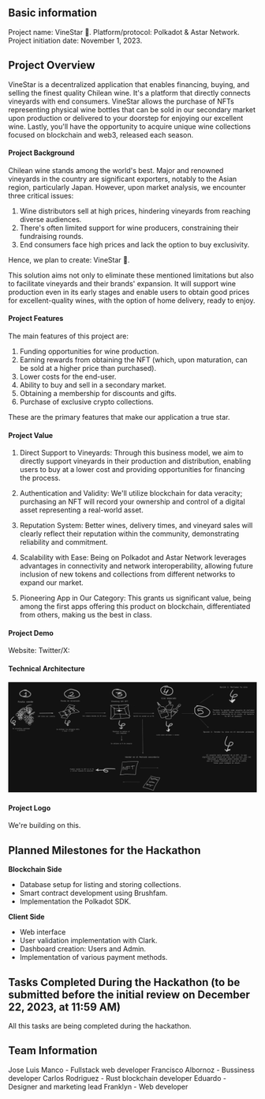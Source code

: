 ## Basic information

Project name: VineStar 🍷.
Platform/protocol: Polkadot & Astar Network.
Project initiation date: November 1, 2023.

## Project Overview

VineStar is a decentralized application that enables financing, buying, and selling the finest quality Chilean wine. It's a platform that directly connects vineyards with end consumers. VineStar allows the purchase of NFTs representing physical wine bottles that can be sold in our secondary market upon production or delivered to your doorstep for enjoying our excellent wine. Lastly, you'll have the opportunity to acquire unique wine collections focused on blockchain and web3, released each season.

#### Project Background

Chilean wine stands among the world's best. Major and renowned vineyards in the country are significant exporters, notably to the Asian region, particularly Japan. However, upon market analysis, we encounter three critical issues:

1. Wine distributors sell at high prices, hindering vineyards from reaching diverse audiences.
2. There's often limited support for wine producers, constraining their fundraising rounds.
3. End consumers face high prices and lack the option to buy exclusivity.

Hence, we plan to create: VineStar 🍷.

This solution aims not only to eliminate these mentioned limitations but also to facilitate vineyards and their brands' expansion. It will support wine production even in its early stages and enable users to obtain good prices for excellent-quality wines, with the option of home delivery, ready to enjoy.

#### Project Features

The main features of this project are:

1. Funding opportunities for wine production.
2. Earning rewards from obtaining the NFT (which, upon maturation, can be sold at a higher price than purchased).
3. Lower costs for the end-user.
4. Ability to buy and sell in a secondary market.
5. Obtaining a membership for discounts and gifts.
6. Purchase of exclusive crypto collections.

These are the primary features that make our application a true star.

#### Project Value

1. Direct Support to Vineyards: Through this business model, we aim to directly support vineyards in their production and distribution, enabling users to buy at a lower cost and providing opportunities for financing the process.

2. Authentication and Validity: We'll utilize blockchain for data veracity; purchasing an NFT will record your ownership and control of a digital asset representing a real-world asset.

3. Reputation System: Better wines, delivery times, and vineyard sales will clearly reflect their reputation within the community, demonstrating reliability and commitment.

4. Scalability with Ease: Being on Polkadot and Astar Network leverages advantages in connectivity and network interoperability, allowing future inclusion of new tokens and collections from different networks to expand our market.

5. Pioneering App in Our Category: This grants us significant value, being among the first apps offering this product on blockchain, differentiated from others, making us the best in class.

#### Project Demo

Website:
Twitter/X:

#### Technical Architecture

![VineStar structure](docs/Vinestar_structure.png)

#### Project Logo

We're building on this.

## Planned Milestones for the Hackathon

**Blockchain Side**

- Database setup for listing and storing collections.
- Smart contract development using Brushfam.
- Implementation the Polkadot SDK.

**Client Side**

- Web interface
- User validation implementation with Clark.
- Dashboard creation: Users and Admin.
- Implementation of various payment methods.

## Tasks Completed During the Hackathon (to be submitted before the initial review on December 22, 2023, at 11:59 AM)

All this tasks are being completed during the hackathon.

## Team Information

Jose Luis Manco - Fullstack web developer
Francisco Albornoz - Bussiness developer
Carlos Rodriguez - Rust blockchain developer
Eduardo - Designer and marketing lead
Franklyn - Web developer